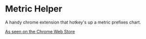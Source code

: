 # Metric Helper

A handy chrome extension that hotkey's up a metric prefixes chart. 

[As seen on the Chrome Web Store](https://chrome.google.com/webstore/detail/metric-cheat-sheet/ipmaoejojcenpokeiahaemkfnfiaheoa)

